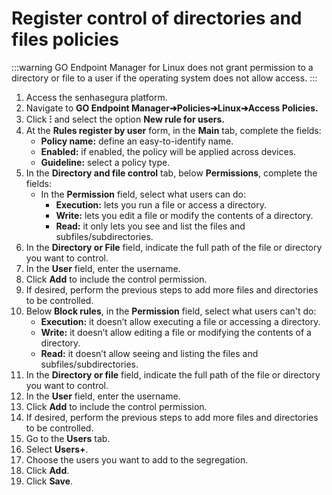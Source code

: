 # Register control of directories and files policies

:::warning
GO Endpoint Manager for Linux does not grant permission to a directory or file to a user if the operating system does not allow access.
:::
1. Access the senhasegura platform.
2. Navigate to **GO Endpoint Manager➔Policies➔Linux➔Access Policies.**
3. Click **⁝** and select the option **New rule for users.**
4. At the **Rules register by user** form, in the **Main** tab, complete the fields:
    * **Policy name:** define an easy-to-identify name. 
    * **Enabled:** if enabled, the policy will be applied across devices.
    * **Guideline:** select a policy type.
5. In the **Directory and file control** tab, below **Permissions**, complete the fields:
    * In the **Permission** field, select what users can do:
        * **Execution:** lets you run a file or access a directory.
        * **Write:** lets you edit a file or modify the contents of a directory.
        * **Read:** it only lets you see and list the files and subfiles/subdirectories.
6. In the **Directory or File** field, indicate the full path of the file or directory you want to control.
7. In the **User** field, enter the username.
8. Click **Add** to include the control permission.
9. If desired, perform the previous steps to add more files and directories to be controlled.
10. Below **Block rules**, in the **Permission** field, select what users can't do:
    * **Execution:** it doesn’t allow executing a file or accessing a directory.
    * **Write:** it doesn’t allow editing a file or modifying the contents of a directory.
    * **Read:** it doesn’t allow seeing and listing the files and subfiles/subdirectories. 
11. In the **Directory or file** field, indicate the full path of the file or directory you want to control.
12. In the **User** field, enter the username.
13. Click **Add** to include the control permission.
14. If desired, perform the previous steps to add more files and directories to be controlled.
15. Go to the **Users** tab.
16. Select **Users+**.
17. Choose the users you want to add to the segregation.
18. Click **Add**.
19. Click **Save**.
